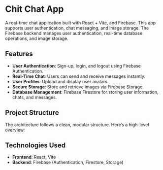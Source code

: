 # Chit Chat App

A real-time chat application built with React + Vite, and Firebase. This app supports user authentication, chat messaging, and image storage. The Firebase backend manages user authentication, real-time database operations, and image storage.

## Features

- **User Authentication**: Sign-up, login, and logout using Firebase Authentication.
- **Real-Time Chat**: Users can send and receive messages instantly.
- **User Profiles**: Upload and display user avatars.
- **Secure Storage**: Store and retrieve images via Firebase Storage.
- **Database Management**: Firebase Firestore for storing user information, chats, and messages.

## Project Structure

The architecture follows a clean, modular structure. Here’s a high-level overview:




## Technologies Used

- **Frontend**: React, Vite
- **Backend**: Firebase (Authentication, Firestore, Storage)
